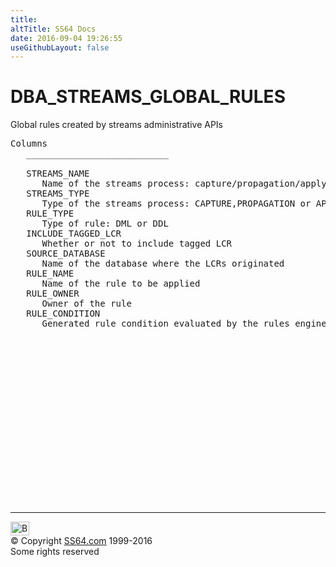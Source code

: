 ```yaml
---
title:
altTitle: SS64 Docs
date: 2016-09-04 19:26:55
useGithubLayout: false
---
```

<!-- #BeginLibraryItem "/Library/head_orad.lbi" --><!-- #EndLibraryItem --><h1>DBA_STREAMS_GLOBAL_RULES </h1><p> Global rules created by streams administrative APIs </p> 
 
<pre>Columns
   ___________________________
 
   STREAMS_NAME
      Name of the streams process: capture/propagation/apply process
   STREAMS_TYPE
      Type of the streams process: CAPTURE,PROPAGATION or APPLY
   RULE_TYPE
      Type of rule: DML or DDL
   INCLUDE_TAGGED_LCR
      Whether or not to include tagged LCR
   SOURCE_DATABASE
      Name of the database where the LCRs originated
   RULE_NAME
      Name of the rule to be applied
   RULE_OWNER
      Owner of the rule
   RULE_CONDITION
      Generated rule condition evaluated by the rules engine

</pre><!-- #BeginLibraryItem "/Library/foot_orad.lbi" --><p>
<!-- oracle-footer -->
<ins class="adsbygoogle" style="display:inline-block;width:300px;height:250px" data-ad-client="ca-pub-6140977852749469" data-ad-slot="4275490898"></ins>
<script>
(adsbygoogle = window.adsbygoogle || []).push({});
</script></p>
<hr>
<div id="bl" class="footer"><a href="DBA_STREAMS_GLOBAL_RULES.html#"><img src="../images/top.png" width="30" height="22" alt="Back to the Top"></a></div>
<div id="br" class="footer, tagline">© Copyright <a href="../index.html">SS64.com</a> 1999-2016<br>
Some rights reserved</div>
<!-- #EndLibraryItem -->

